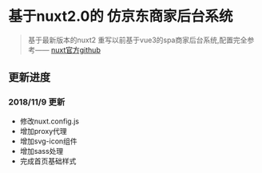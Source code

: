 # 基于nuxt2.0的 仿京东商家后台系统
> 基于最新版本的nuxt2 重写以前基于vue3的spa商家后台系统,配置完全参考—— [nuxt官方github](https://github.com/nuxt/nuxt.js/tree/dev/examples)
## 更新进度

### 2018/11/9 更新
- 修改nuxt.config.js
 - 增加proxy代理
 - 增加svg-icon组件
 - 增加sass处理
 - 完成首页基础样式